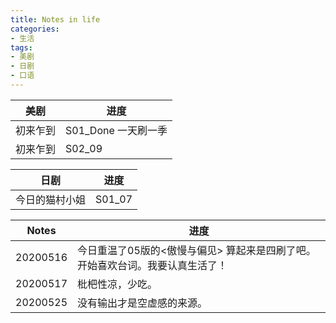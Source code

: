 ```yaml
---
title: Notes in life
categories:
- 生活
tags:
- 美剧
- 日剧
- 口语
---
```


| 美剧 | 进度 |
| ---- | ---- |
| 初来乍到 | S01_Done 一天刷一季 |
| 初来乍到 | S02_09 |


| 日剧 | 进度 |
| ---- | ---- |
| 今日的猫村小姐 | S01_07 |


| Notes | 进度 |
| ---- | ---- |
| 20200516 | 今日重温了05版的<傲慢与偏见> 算起来是四刷了吧。开始喜欢台词。我要认真生活了！|
| 20200517 | 枇杷性凉，少吃。 |
| 20200525 | 没有输出才是空虚感的来源。|